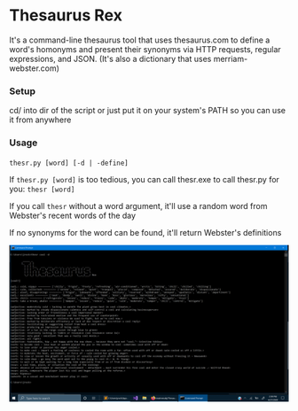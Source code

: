 # Thesaurus Rex
It's a command-line thesaurus tool that uses thesaurus.com to define a word's homonyms and present their synonyms via HTTP requests, regular expressions, and JSON. (It's also a dictionary that uses merriam-webster.com)

### Setup
cd/ into dir of the script or just put it on your system's PATH so you can use it from anywhere

### Usage

`thesr.py [word] [-d | -define]`

If `thesr.py [word]` is too tedious, you can call thesr.exe to call thesr.py for you: `thesr [word]`

If you call `thesr` without a word argument, it'll use a random word from Webster's recent words of the day

If no synonyms for the word can be found, it'll return Webster's definitions

![alt text](https://github.com/treatmesubj/Thesaurus_Rex/blob/master/Screenshot%20(24).png)
